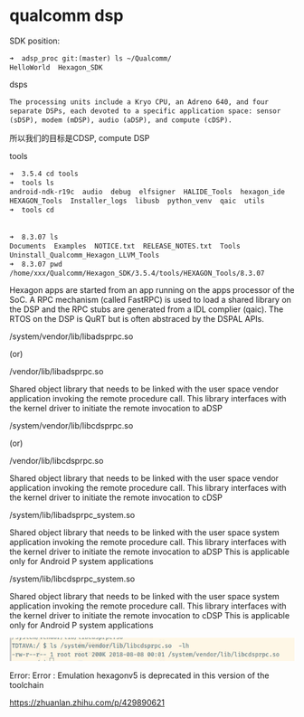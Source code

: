 # qualcomm dsp

SDK position:
```angular2html
➜  adsp_proc git:(master) ls ~/Qualcomm/
HelloWorld  Hexagon_SDK

```

dsps

    The processing units include a Kryo CPU, an Adreno 640, and four separate DSPs, each devoted to a specific application space: sensor (sDSP), modem (mDSP), audio (aDSP), and compute (cDSP).

所以我们的目标是CDSP, compute DSP


tools

```angular2html
➜  3.5.4 cd tools
➜  tools ls
android-ndk-r19c  audio  debug  elfsigner  HALIDE_Tools  hexagon_ide  HEXAGON_Tools  Installer_logs  libusb  python_venv  qaic  utils
➜  tools cd


➜  8.3.07 ls
Documents  Examples  NOTICE.txt  RELEASE_NOTES.txt  Tools  Uninstall_Qualcomm_Hexagon_LLVM_Tools
➜  8.3.07 pwd
/home/xxx/Qualcomm/Hexagon_SDK/3.5.4/tools/HEXAGON_Tools/8.3.07

```


Hexagon apps are started from an app running on the apps processor
of the SoC. A RPC mechanism (called FastRPC) is used to load a shared library
on the DSP and the RPC stubs are generated from a IDL complier (qaic). The
RTOS on the DSP is QuRT but is often abstraced by the DSPAL APIs.

/system/vendor/lib/libadsprpc.so

(or)

/vendor/lib/libadsprpc.so

Shared object library that needs to be linked with the user space vendor application invoking the remote procedure call. This library interfaces with the kernel driver to initiate the remote invocation to aDSP

/system/vendor/lib/libcdsprpc.so

(or)

/vendor/lib/libcdsprpc.so

Shared object library that needs to be linked with the user space vendor application invoking the remote procedure call. This library interfaces with the kernel driver to initiate the remote invocation to cDSP

/system/lib/libadsprpc_system.so

Shared object library that needs to be linked with the user space system application invoking the remote procedure call. This library interfaces with the kernel driver to initiate the remote invocation to aDSP This is applicable only for Android P system applications

/system/lib/libcdsprpc_system.so

Shared object library that needs to be linked with the user space system application invoking the remote procedure call. This library interfaces with the kernel driver to initiate the remote invocation to cDSP This is applicable only for Android P system applications


![img.png](img.png)

Error: Error : Emulation hexagonv5 is deprecated in this version of the toolchain


https://zhuanlan.zhihu.com/p/429890621